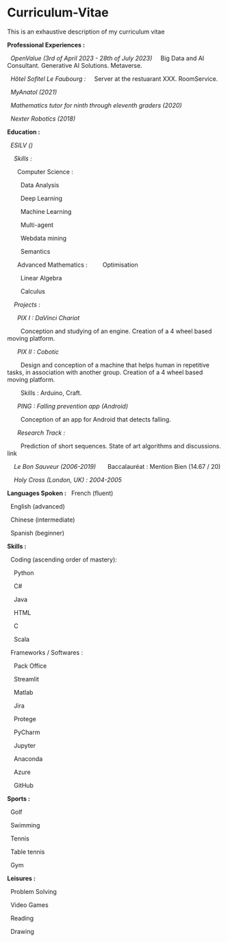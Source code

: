 # Curriculum-Vitae
This is an exhaustive description of my curriculum vitae


**Professional Experiences :**

&nbsp; *OpenValue (3rd of April 2023 - 28th of July 2023)*
&nbsp; &nbsp; Big Data and AI Consultant. Generative AI Solutions. Metaverse.

&nbsp; *Hôtel Sofitel Le Faubourg :*
&nbsp; &nbsp; Server at the restuarant XXX. RoomService.

&nbsp; *MyAnatol (2021)*

&nbsp; *Mathematics tutor for ninth through eleventh graders (2020)*

&nbsp; *Nexter Robotics (2018)*

  
**Education :**

&nbsp; *ESILV ()*

&nbsp; &nbsp; *Skills :*

&nbsp; &nbsp; &nbsp; Computer Science : 

&nbsp; &nbsp; &nbsp; &nbsp; Data Analysis

&nbsp; &nbsp; &nbsp; &nbsp; Deep Learning

&nbsp; &nbsp; &nbsp; &nbsp; Machine Learning

&nbsp; &nbsp; &nbsp; &nbsp; Multi-agent

&nbsp; &nbsp; &nbsp; &nbsp; Webdata mining

&nbsp; &nbsp; &nbsp; &nbsp; Semantics

&nbsp; &nbsp; &nbsp; Advanced Mathematics :
&nbsp; &nbsp; &nbsp; &nbsp; Optimisation

&nbsp; &nbsp; &nbsp; &nbsp; Linear Algebra

&nbsp; &nbsp; &nbsp; &nbsp; Calculus     

&nbsp; &nbsp; *Projects :*

&nbsp; &nbsp; &nbsp; *PIX I : DaVinci Chariot*

&nbsp; &nbsp; &nbsp; &nbsp; Conception and studying of an engine. Creation of a 4 wheel based moving platform.

&nbsp; &nbsp; &nbsp; *PIX II : Cobotic*

&nbsp; &nbsp; &nbsp; &nbsp; Design and conception of a machine that helps human in repetitive tasks, in association with another group. Creation of a 4 wheel based moving platform. 

&nbsp; &nbsp; &nbsp; &nbsp; Skills : Arduino, Craft.
  
&nbsp; &nbsp; &nbsp; *PING : Falling prevention app (Android)*

&nbsp; &nbsp; &nbsp; &nbsp; Conception of an app for Android that detects falling.

&nbsp; &nbsp; &nbsp; *Research Track :* 

&nbsp; &nbsp; &nbsp; &nbsp; Prediction of short sequences. State of art algorithms and discussions. link



&nbsp; &nbsp; *Le Bon Sauveur (2006-2019)*
&nbsp; &nbsp; &nbsp; Baccalauréat : Mention Bien (14.67 / 20)


&nbsp; &nbsp; *Holy Cross (London, UK) : 2004-2005*


**Languages Spoken :**
&nbsp; French (fluent)

&nbsp; English (advanced)

&nbsp; Chinese (intermediate)

&nbsp; Spanish (beginner)

**Skills :**

&nbsp; Coding (ascending order of mastery):

&nbsp; &nbsp; Python

&nbsp; &nbsp; C#

&nbsp; &nbsp; Java

&nbsp; &nbsp; HTML

&nbsp; &nbsp; C

&nbsp; &nbsp; Scala


&nbsp; Frameworks / Softwares :

&nbsp; &nbsp; Pack Office

&nbsp; &nbsp; Streamlit

&nbsp; &nbsp; Matlab

&nbsp; &nbsp; Jira

&nbsp; &nbsp; Protege

&nbsp; &nbsp; PyCharm

&nbsp; &nbsp; Jupyter

&nbsp; &nbsp; Anaconda

&nbsp; &nbsp; Azure

&nbsp; &nbsp; GitHub

**Sports :**

&nbsp; Golf

&nbsp; Swimming

&nbsp; Tennis

&nbsp; Table tennis

&nbsp; Gym


**Leisures :**

&nbsp; Problem Solving

&nbsp; Video Games

&nbsp; Reading

&nbsp; Drawing
    
		
    
  
    
